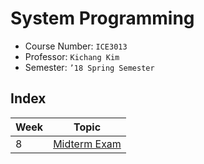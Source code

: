 # System Programming

- Course Number: `ICE3013`
- Professor: `Kichang Kim`
- Semester: `’18 Spring Semester`

## Index

| Week | Topic                              |
| ---- | ---------------------------------- |
| 8    | [Midterm Exam](./week08/README.md) |
